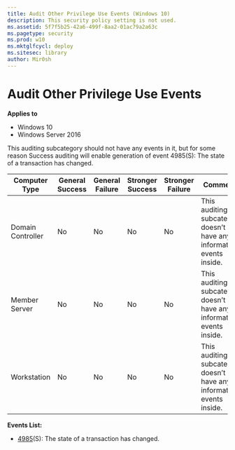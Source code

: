 ```yaml
---
title: Audit Other Privilege Use Events (Windows 10)
description: This security policy setting is not used.
ms.assetid: 5f7f5b25-42a6-499f-8aa2-01ac79a2a63c
ms.pagetype: security
ms.prod: w10
ms.mktglfcycl: deploy
ms.sitesec: library
author: Mir0sh
---
```


# Audit Other Privilege Use Events

**Applies to**
-   Windows 10
-   Windows Server 2016


This auditing subcategory should not have any events in it, but for some reason Success auditing will enable generation of event 4985(S): The state of a transaction has changed.

| Computer Type     | General Success | General Failure | Stronger Success | Stronger Failure | Comments                                                              |
|-------------------|-----------------|-----------------|------------------|------------------|-----------------------------------------------------------------------|
| Domain Controller | No              | No              | No               | No               | This auditing subcategory doesn’t have any informative events inside. |
| Member Server     | No              | No              | No               | No               | This auditing subcategory doesn’t have any informative events inside. |
| Workstation       | No              | No              | No               | No               | This auditing subcategory doesn’t have any informative events inside. |

**Events List:**

-   [4985](event-4674.md)(S): The state of a transaction has changed.



